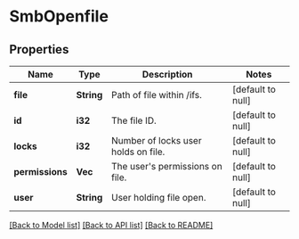 # SmbOpenfile

## Properties
Name | Type | Description | Notes
------------ | ------------- | ------------- | -------------
**file** | **String** | Path of file within /ifs. | [default to null]
**id** | **i32** | The file ID. | [default to null]
**locks** | **i32** | Number of locks user holds on file. | [default to null]
**permissions** | **Vec<String>** | The user&#39;s permissions on file. | [default to null]
**user** | **String** | User holding file open. | [default to null]

[[Back to Model list]](../README.md#documentation-for-models) [[Back to API list]](../README.md#documentation-for-api-endpoints) [[Back to README]](../README.md)


